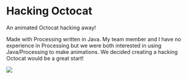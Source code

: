 # Hacking Octocat

An animated Octocat hacking away!

Made with Processing written in Java.
My team member and I have no experience in Processing but we were both
interested in using Java/Processing to make animations. We decided creating 
a hacking Octocat would be a great start!

![](https://media.giphy.com/media/XFpMOLWKP8LsOMO6Uq/giphy.gif)
